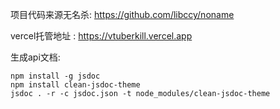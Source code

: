项目代码来源无名杀: https://github.com/libccy/noname

vercel托管地址 : https://vtuberkill.vercel.app

生成api文档:
```
npm install -g jsdoc
npm install clean-jsdoc-theme
jsdoc . -r -c jsdoc.json -t node_modules/clean-jsdoc-theme
```
